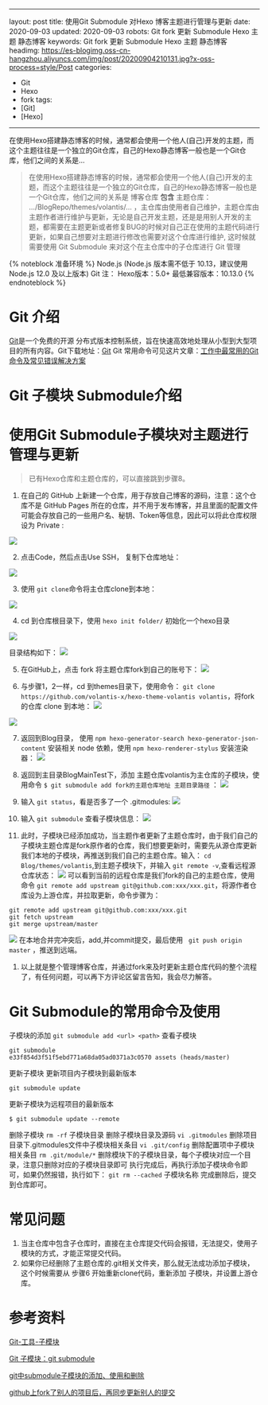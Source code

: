 ----
layout: post
title: 使用Git Submodule 对Hexo 博客主题进行管理与更新
date: 2020-09-03
updated: 2020-09-03
robots: Git fork 更新 Submodule Hexo 主题 静态博客
keywords: Git fork 更新 Submodule Hexo 主题 静态博客
headimg: https://es-blogimg.oss-cn-hangzhou.aliyuncs.com/img/post/20200904210131.jpg?x-oss-process=style/Post 
categories:
 - Git
 - Hexo
 - fork
tags:
 - [Git]
 - [Hexo]

----

在使用Hexo搭建静态博客的时候，通常都会使用一个他人(自己)开发的主题，而这个主题往往是一个独立的Git仓库，自己的Hexo静态博客一般也是一个Git仓库，他们之间的关系是...

<!-- more -->



> 在使用Hexo搭建静态博客的时候，通常都会使用一个他人(自己)开发的主题，而这个主题往往是一个独立的Git仓库，自己的Hexo静态博客一般也是一个Git仓库，他们之间的关系是 博客仓库 **包含** 主题仓库： .../BlogRepo/themes/volantis/...  ，主仓库由使用者自己维护，主题仓库由主题作者进行维护与更新，无论是自己开发主题，还是是用别人开发的主题，都需要在主题更新或者修复BUG的时候对自己正在使用的主题代码进行更新，如果自己想要对主题进行修改也需要对这个仓库进行维护, 这时候就需要使用 Git Submodule 来对这个在主仓库中的子仓库进行 Git 管理
> 


{% noteblock 准备环境 %}
Node.js (Node.js 版本需不低于 10.13，建议使用 Node.js 12.0 及以上版本)
Git
注：
Hexo版本：5.0+	最低兼容版本：10.13.0
{% endnoteblock %}


# Git 介绍
[Git](https://git-scm.com/)是一个免费的开源 分布式版本控制系统，旨在快速高效地处理从小型到大型项目的所有内容。Git下载地址：[Git](https://git-scm.com/)
Git 常用命令可见这片文章：[工作中最常用的Git命令及常见错误解决方案](https://www.extingstudio.com/2019/09/10/2019-09-10-The_Most%20Commonly_Used_Git_Command_At_Work/)

# Git 子模块 Submodule介绍

# 使用Git Submodule子模块对主题进行管理与更新
> 已有Hexo仓库和主题仓库的，可以直接跳到步骤8。




1. 在自己的 GitHub 上新建一个仓库，用于存放自己博客的源码，注意：这个仓库不是 GitHub Pages 所在的仓库，并不用于发布博客，并且里面的配置文件可能会存放自己的一些用户名、秘钥、Token等信息，因此可以将此仓库权限设为 Private :


![](https://es-blogimg.oss-cn-hangzhou.aliyuncs.com/img/post/20200903202924.png?x-oss-process=style/Post)

2. 点击Code，然后点击Use SSH， 复制下仓库地址：


![](https://es-blogimg.oss-cn-hangzhou.aliyuncs.com/img/post/20200903204116.png?x-oss-process=style/Post)

3. 使用 `git clone`命令将主仓库clone到本地：

![](https://es-blogimg.oss-cn-hangzhou.aliyuncs.com/img/post/20200903204749.png?x-oss-process=style/Post)

4. cd 到仓库根目录下，使用 `hexo init folder/` 初始化一个hexo目录

![](https://es-blogimg.oss-cn-hangzhou.aliyuncs.com/img/post/20200903205318.png?x-oss-process=style/Post)

目录结构如下：
![](https://es-blogimg.oss-cn-hangzhou.aliyuncs.com/img/post/20200903205627.png?x-oss-process=style/Post)

5. 在GitHub上，点击 fork 将主题仓库fork到自己的账号下：
![](https://es-blogimg.oss-cn-hangzhou.aliyuncs.com/img/post/20200904200830.png?x-oss-process=style/Post)

6. 与步骤1，2一样，cd 到themes目录下，使用命令： `git clone https://github.com/volantis-x/hexo-theme-volantis volantis`，将fork的仓库 clone 到本地：
![](https://es-blogimg.oss-cn-hangzhou.aliyuncs.com/img/post/20200904200935.png?x-oss-process=style/Post)

![](https://es-blogimg.oss-cn-hangzhou.aliyuncs.com/img/post/20200904195752.png?x-oss-process=style/Post)

7. 返回到Blog目录， 使用 `npm hexo-generator-search hexo-generator-json-content` 安装相关 node 依赖，使用 `npm hexo-renderer-stylus` 安装渲染器：
![](https://es-blogimg.oss-cn-hangzhou.aliyuncs.com/img/post/20200904200224.png?x-oss-process=style/Post)

8. 返回到主目录BlogMainTest下，添加 主题仓库volantis为主仓库的子模块，使用命令 `$ git submodule add fork的主题仓库地址 主题目录路径` ：
![](https://es-blogimg.oss-cn-hangzhou.aliyuncs.com/img/post/20200904202228.png?x-oss-process=style/Post)

9. 输入 `git status`，看是否多了一个 .gitmodules:
![](https://es-blogimg.oss-cn-hangzhou.aliyuncs.com/img/post/20200904202444.png?x-oss-process=style/Post)
 
10. 输入 `git submodule` 查看子模块信息：
![](https://es-blogimg.oss-cn-hangzhou.aliyuncs.com/img/post/20200904202604.png?x-oss-process=style/Post)

11. 此时，子模块已经添加成功，当主题作者更新了主题仓库时，由于我们自己的子模块主题仓库是fork原作者的仓库，我们想要更新时，需要先从源仓库更新我们本地的子模块，再推送到我们自己的主题仓库。输入： `cd Blog/themes/volantis`,到主题子模块下，并输入 `git remote -v`,查看远程源仓库状态：
![](https://es-blogimg.oss-cn-hangzhou.aliyuncs.com/img/post/20200904203734.png?x-oss-process=style/Post)
可以看到当前的远程仓库是我们fork的自己的主题仓库，使用命令 `git remote add upstream git@github.com:xxx/xxx.git`，将源作者仓库设为上游仓库，并拉取更新，命令步骤为：


```
git remote add upstream git@github.com:xxx/xxx.git
git fetch upstream
git merge upstream/master
```
![](https://es-blogimg.oss-cn-hangzhou.aliyuncs.com/img/post/20200904204121.png?x-oss-process=style/Post)
在本地合并完冲突后，add,并commit提交，最后使用 ` git push origin master` ，推送到远端。

1. 以上就是整个管理博客仓库，并通过fork来及时更新主题仓库代码的整个流程了，有任何问题，可以再下方评论区留言告知，我会尽力解答。

# Git Submodule的常用命令及使用

子模块的添加
`git submodule add <url> <path>`
查看子模块

```
git submodule
e33f854d3f51f5ebd771a68da05ad0371a3c0570 assets (heads/master)
```
更新子模块
更新项目内子模块到最新版本
```
git submodule update
```
更新子模块为远程项目的最新版本
```
$ git submodule update --remote
```
删除子模块
`rm -rf` 子模块目录 删除子模块目录及源码
`vi .gitmodules` 删除项目目录下.gitmodules文件中子模块相关条目
`vi .git/config` 删除配置项中子模块相关条目
`rm .git/module/*` 删除模块下的子模块目录，每个子模块对应一个目录，注意只删除对应的子模块目录即可
执行完成后，再执行添加子模块命令即可，如果仍然报错，执行如下：
`git rm --cached` 子模块名称
完成删除后，提交到仓库即可。

# 常见问题

1. 当主仓库中包含子仓库时，直接在主仓库提交代码会报错，无法提交，使用子模块的方式，才能正常提交代码。
2. 如果你已经删除了主题仓库的.git相关文件夹，那么就无法成功添加子模块，这个时候需要从 步骤6 开始重新clone代码，重新添加 子模块，并设置上游仓库。

# 参考资料

[Git-工具-子模块](https://git-scm.com/book/zh/v2/Git-%E5%B7%A5%E5%85%B7-%E5%AD%90%E6%A8%A1%E5%9D%97)

[Git 子模块：git submodule](https://juejin.im/post/6844903572950401038)

[git中submodule子模块的添加、使用和删除](https://blog.csdn.net/guotianqing/article/details/82391665)

[github上fork了别人的项目后，再同步更新别人的提交](https://blog.csdn.net/qq1332479771/article/details/56087333)